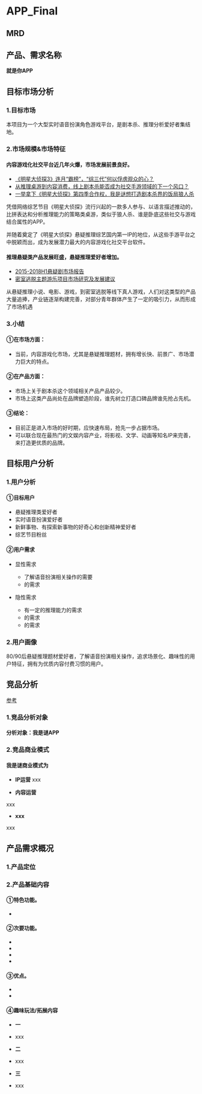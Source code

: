 # APP_Final
## MRD
## 产品、需求名称

**就是你APP**


## 目标市场分析

### 1.目标市场

本项目为一个大型实时语音扮演角色游戏平台，是剧本杀、推理分析爱好者集结地。

### 2.市场规模&市场特征

#### 内容游戏化社交平台近几年火爆，市场发展前景良好。

- [《明星大侦探3》连月“霸榜”，“综三代”何以俘虏观众的心？](https://baike.baidu.com/tashuo/browse/content?id=84d19be0fe4409324b4bdf6a&fromLemmaModule=pcTopicList&fromTopicId=12a0536105f590d31334122e)
- [从推理桌游到内容消费，线上剧本杀能否成为社交手游领域的下一个风口？](https://www.lieyunwang.com/archives/448494)
- [一举拿下《明星大侦探》第四季合作权，我是谜想打造剧本杀界的饭局狼人杀](https://www.lieyunwang.com/archives/448406)


凭借网络综艺节目《明星大侦探》流行兴起的一款多人参与、以语言描述推动的，比拼表达和分析推理能力的策略类桌游，类似于狼人杀、谁是卧底这些社交与游戏结合属性的APP。

并随着奠定了《明星大侦探》悬疑推理综艺国内第一IP的地位，从这些手游平台之中脱颖而出，成为发展潜力最大的内容游戏化社交平台软件。


#### 推理悬疑类产品发展旺盛，悬疑推理爱好者增加。

- [2015-2018H1悬疑剧市场报告](https://baijiahao.baidu.com/s?id=1606316596558054432&wfr=spider&for=pc)
- [密室逃脱主题游乐项目市场研究及发展建议](http://www.qyggygl.com/nview.asp?id=4768)

从悬疑推理小说、电影、游戏，到密室逃脱等线下真人游戏，人们对这类型的产品大量追捧，产业链逐渐构建完善，对部分青年群体产生了一定的吸引力，从而形成了市场机遇


### 3.小结

#### ①在市场方面：

* 当前，内容游戏化市场，尤其是悬疑推理题材，拥有增长快、前景广、市场潜力巨大的特点。

#### ②在产品方面：

* 市场上关于剧本杀这个领域相关产品产品较少。
* 市场上这类产品尚处在品牌塑造阶段，谁先树立打造口碑品牌谁先抢占先机。

#### ③结论：

* 目前正是进入市场的好时期，应快速布局，抢先一步占据市场。
* 可以联合现在最热门的文娱内容产业，将影视、文学、动画等知名IP来完善，来打造更优质的品牌。

## 目标用户分析

### 1.用户分析

#### ①目标用户

* 悬疑推理类爱好者
* 实时语音扮演爱好者
* 新鲜事物、有探索新事物的好奇心和创新精神爱好者
* 综艺节目粉丝

#### ②用户需求

* 显性需求
  * 了解语音扮演相关操作的需要
  * 的需求
  
* 隐性需求
  * 有一定的推理能力的需求
  * 的需求
  * 的需求
  
### 2.用户画像

80/90后悬疑推理题材爱好者，了解语音扮演相关操作，追求场景化、趣味性的用户特征，拥有为优质内容付费习惯的用户。


## 竞品分析
[参考](https://www.jianshu.com/p/b3e0ffb2c092)

### 1.竞品分析对象

#### 分析对象：我是谜APP



### 2.竞品商业模式

#### 我是谜商业模式为

* **IP运营**
xxx

* **内容运营**

xxx

* **xxx**

xxx

## 产品需求概况

### 1.产品定位


### 2.产品基础内容

#### ①特色功能。

* 

#### ②次要功能。

* 
* 
* 
* 

#### ③优点。

* 
* 

#### ④趣味玩法/拓展内容

* **一**
- xxx

* **二**

- xxx

* **三**

- xxx



